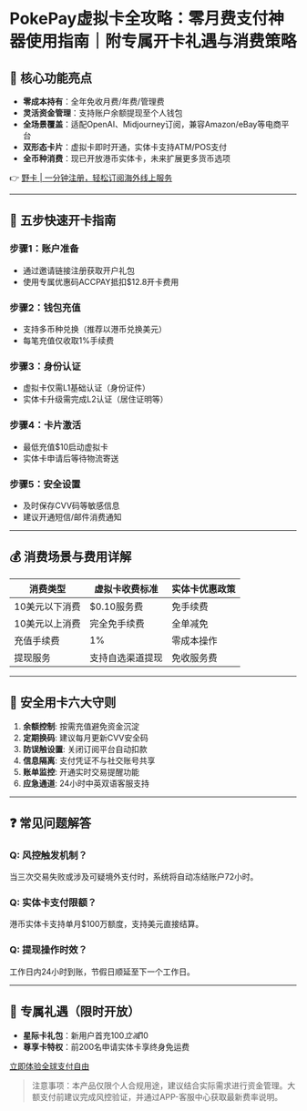 # PokePay虚拟卡全攻略：零月费支付神器使用指南｜附专属开卡礼遇与消费策略

## 🌟 核心功能亮点
- **零成本持有**：全年免收月费/年费/管理费
- **灵活资金管理**：支持账户余额提现至个人钱包
- **全场景覆盖**：适配OpenAI、Midjourney订阅，兼容Amazon/eBay等电商平台
- **双形态卡片**：虚拟卡即时开通，实体卡支持ATM/POS支付
- **全币种消费**：现已开放港币实体卡，未来扩展更多货币选项

👉 [野卡 | 一分钟注册，轻松订阅海外线上服务](https://bbtdd.com/yeka)

---

## 📲 五步快速开卡指南

### 步骤1：账户准备
- 通过邀请链接注册获取开户礼包
- 使用专属优惠码ACCPAY抵扣$12.8开卡费用

### 步骤2：钱包充值
- 支持多币种兑换（推荐以港币兑换美元）
- 每笔充值仅收取1%手续费

### 步骤3：身份认证
- 虚拟卡仅需L1基础认证（身份证件）
- 实体卡升级需完成L2认证（居住证明等）

### 步骤4：卡片激活
- 最低充值$10启动虚拟卡
- 实体卡申请后等待物流寄送

### 步骤5：安全设置
- 及时保存CVV码等敏感信息
- 建议开通短信/邮件消费通知

---

## 💰 消费场景与费用详解
| 消费类型      | 虚拟卡收费标准    | 实体卡优惠政策 |
|-------------|-----------------|--------------|
| 10美元以下消费 | $0.10服务费       | 免手续费       |
| 10美元以上消费 | 完全免手续费       | 全单减免       |
| 充值手续费    | 1%              | 零成本操作     |
| 提现服务      | 支持自选渠道提现   | 免收服务费     |

---

## 🔐 安全用卡六大守则
1. **余额控制**: 按需充值避免资金沉淀
2. **定期换码**: 建议每月更新CVV安全码
3. **防误触设置**: 关闭订阅平台自动扣款
4. **信息隔离**: 支付凭证不与社交账号共享
5. **账单监控**: 开通实时交易提醒功能
6. **应急通道**: 24小时中英双语客服支持

---

## ❓ 常见问题解答

### Q: 风控触发机制？
当三次交易失败或涉及可疑境外支付时，系统将自动冻结账户72小时。

### Q: 实体卡支付限额？
港币实体卡支持单月$100万额度，支持美元直接结算。

### Q: 提现操作时效？
工作日内24小时到账，节假日顺延至下一个工作日。

---

## 🎁 专属礼遇（限时开放）
- **星际卡礼包**：新用户首充$100立减$10
- **尊享卡特权**：前200名申请实体卡享终身免运费

[立即体验全球支付自由](https://bbtdd.com/yeka)

> 注意事项：本产品仅限个人合规用途，建议结合实际需求进行资金管理。大额支付前建议完成风控验证，并通过APP-客服中心获取最新费率说明。